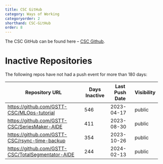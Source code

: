 ```yaml
---
title: CSC GitHub
category: Ways of Working
categoryorder: 2
shorthand: CSC-GitHub
order: 8
---
```


The CSC GitHub can be found here – <a href="https://github.com/GSTT-CSC/">CSC Github</a>.

# Inactive Repositories

The following repos have not had a push event for more than 180 days:

| Repository URL | Days Inactive | Last Push Date | Visibility |
| --- | --- | --- | --- |
| https://github.com/GSTT-CSC/MLOps-tutorial | 546 | 2023-04-17 | public |
| https://github.com/GSTT-CSC/SeriesMaker-AIDE | 411 | 2023-08-30 | public |
| https://github.com/GSTT-CSC/rsync-time-backup | 354 | 2023-10-26 | public |
| https://github.com/GSTT-CSC/TotalSegmentator-AIDE | 244 | 2024-02-13 | public |
